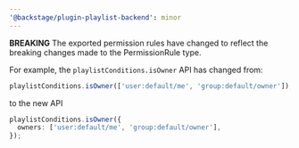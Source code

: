 ```yaml
---
'@backstage/plugin-playlist-backend': minor
---
```


**BREAKING** The exported permission rules have changed to reflect the breaking changes made to the PermissionRule type.

For example, the `playlistConditions.isOwner` API has changed from:

```ts
playlistConditions.isOwner(['user:default/me', 'group:default/owner']);
```

to the new API

```ts
playlistConditions.isOwner({
  owners: ['user:default/me', 'group:default/owner'],
});
```
